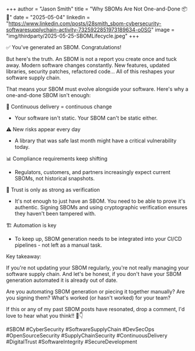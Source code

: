 +++
author = "Jason Smith"
title = "Why SBOMs Are Not One-and-Done 📦🔄"
date = "2025-05-04"
linkedin = "https://www.linkedin.com/posts/j28smith_sbom-cybersecurity-softwaresupplychain-activity-7325922851973189634-o0SG"
image = "img/thirdparty/2025-05-25-SBOMLifecycle.jpeg"
+++

✅ You've generated an SBOM. Congratulations!

But here's the truth. An SBOM is not a report you create once and tuck away. Modern software changes constantly. New features, updated libraries, security patches, refactored code... All of this reshapes your software supply chain.

That means your SBOM must evolve alongside your software. Here's why a one-and-done SBOM isn't enough:

🔄 Continuous delivery = continuous change

* Your software isn't static. Your SBOM can't be static either.

⚠️ New risks appear every day

* A library that was safe last month might have a critical vulnerability today.

📊 Compliance requirements keep shifting

* Regulators, customers, and partners increasingly expect current SBOMs, not historical snapshots.

🔐 Trust is only as strong as verification

* It's not enough to just have an SBOM. You need to be able to prove it's authentic.  Signing SBOMs and using cryptographic verification ensures they haven't been tampered with.

🏗️ Automation is key

* To keep up, SBOM generation needs to be integrated into your CI/CD pipelines - not left as a manual task.

Key takeaway:

If you're not updating your SBOM regularly, you're not really managing your software supply chain. And let's be honest, if you don't have your SBOM generation automated it is already out of date.

Are you automating SBOM generation or piecing it together manually? Are you signing them? What's worked (or hasn't worked) for your team?

If this or any of my past SBOM posts have resonated, drop a comment, I'd love to hear what you think!! 💬👇

#SBOM #CyberSecurity #SoftwareSupplyChain #DevSecOps #OpenSourceSecurity #SupplyChainSecurity #ContinuousDelivery #DigitalTrust #SoftwareIntegrity #SecureDevelopment
